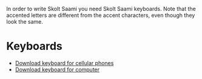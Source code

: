 

In order to write Skolt Saami you need Skolt Saami keyboards. Note
that the accented letters are different from the accent characters,
even though they look the same.


# Keyboards


* [Download keyboard for cellular phones](http://divvun.no/keyboards/mobileindex.html)
* [Download keyboard for computer](http://divvun.no/keyboards/desktopindex.html)








